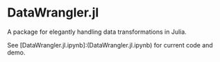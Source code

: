 # DataWrangler.jl
A package for elegantly handling data transformations in Julia.

See [DataWrangler.jl.ipynb]:(DataWrangler.jl.ipynb) for current code and demo.
